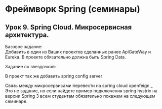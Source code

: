 # Фреймворк Spring (семинары)
## Урок 9. Spring Cloud. Микросервисная архитектура.
Базовое задание:<br>
Добавить в один из Ваших проектов сделанных ранее ApiGateWay и Eureka. В проекте обязательно должна быть Spring Data.

Задание со звездочкой:

В проект так же добавить spring config server

Связь между микросервисами перевести на spring cloud openfeign
_
Это не задание, но если найдете пример подключения spring hystrix на версии Spring 3 всем студентам обязательно покажем на следующем семинаре.
